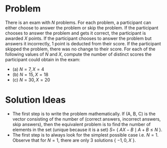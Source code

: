 # Problem

There is an exam with $N$ problems. For each problem, a participant can either choose to answer the problem or skip the problem. If the participant chooses to answer the problem and gets it correct, the participant is awarded $X$ points. If the participant chooses to answer the problem but answers it incorrectly, 1 point is deducted from their score. If the participant skipped the problem, there was no change to their score. For each of the following values of $N$ and $X$, compute the number of distinct scores the participant could obtain in the exam:

* (a) $N=7, X=4$
* (b) $N=15, X=18$
* (c) $N=30, X=20$

# Solution Ideas

* The first step is to write the problem mathematically. If (A, B, C) is the vector consisting of the number of (correct answers, incorrect answers, skip answers), then the equivalent problem is to find the number of elements in the set (unique because it is a set) $S =$ { $AX - B \mid A + B \leq N$ }.
* The first step is to always look for the simplest possible case i.e. $N = 1$. Observe that for $N = 1$, there are only 3 solutions { $-1, 0, X$ }.
